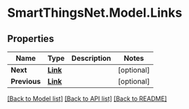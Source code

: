 # SmartThingsNet.Model.Links
## Properties

Name | Type | Description | Notes
------------ | ------------- | ------------- | -------------
**Next** | [**Link**](Link.md) |  | [optional] 
**Previous** | [**Link**](Link.md) |  | [optional] 

[[Back to Model list]](../README.md#documentation-for-models) [[Back to API list]](../README.md#documentation-for-api-endpoints) [[Back to README]](../README.md)

